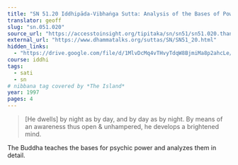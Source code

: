 ```yaml
---
title: "SN 51.20 Iddhipāda-Vibhaṅga Sutta: Analysis of the Bases of Power"
translator: geoff
slug: "sn.051.020"
source_url: "https://accesstoinsight.org/tipitaka/sn/sn51/sn51.020.than.html"
external_url: "https://www.dhammatalks.org/suttas/SN/SN51_20.html"
hidden_links:
  - "https://drive.google.com/file/d/1MlvDcMq4vTHvyTdqW8BjmiMa8p2ahcLe/view?usp=drivesdk"
course: iddhi
tags:
  - sati
  - sn
# nibbana tag covered by *The Island*
year: 1997
pages: 4
---
```


> [He dwells] by night as by day, and by day as by night. By means of an awareness thus open & unhampered, he develops a brightened mind.

The Buddha teaches the bases for psychic power and analyzes them in detail.
